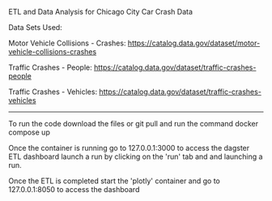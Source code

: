 ETL and Data Analysis for Chicago City Car Crash Data

Data Sets Used:

Motor Vehicle Collisions - Crashes: https://catalog.data.gov/dataset/motor-vehicle-collisions-crashes

Traffic Crashes - People: https://catalog.data.gov/dataset/traffic-crashes-people

Traffic Crashes - Vehicles: https://catalog.data.gov/dataset/traffic-crashes-vehicles

-------------------------------------------------------------------------

To run the code download the files or git pull and run the command
docker compose up

Once the container is running go to 127.0.0.1:3000 to access the dagster ETL dashboard
launch a run by clicking on the 'run' tab and and launching a run.

Once the ETL is completed start the 'plotly' container and go to 127.0.0.1:8050 to access the dashboard
